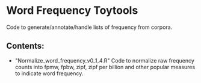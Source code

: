 # Word Frequency Toytools
Code to generate/annotate/handle lists of frequency from corpora.

## Contents:
- "Normalize_word_frequency_v0_1_4.R" Code to normalize raw frequency counts into fpmw, fpbw, zipf, zipf per billion and other popular measures to indicate word frequency. 
